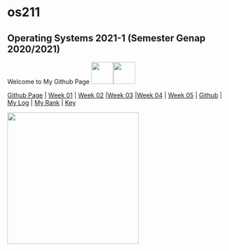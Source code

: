 # os211
## Operating Systems 2021-1 (Semester Genap 2020/2021)

Welcome to My Github Page <img src="https://cliply.co/wp-content/uploads/2019/05/391905030_SPARKLES_400px.gif" width="50" height="50"><img src="https://cliply.co/wp-content/uploads/2019/05/391905030_SPARKLES_400px.gif" width="50" height="50">

[Github Page](https://marcianadin.github.io/os211/) | [Week 01](https://marcianadin.github.io/os211/W01/) | [Week 02](https://marcianadin.github.io/os211/W02/) |[Week 03](https://marcianadin.github.io/os211/W03/) |[Week 04](https://marcianadin.github.io/os211/W04/) | [Week 05](https://marcianadin.github.io/os211/W05/) | [Github](https://github.com/marcianadin/os211) | [My Log](https://marcianadin.github.io/os211/TXT/mylog.txt) | [My Rank](https://marcianadin.github.io/os211/TXT/myrank.txt) | [Key](https://marcianadin.github.io/os211/TXT/mypubkey.txt) 

<img src="https://data.whicdn.com/images/345377675/original.jpg" width="300" height="300">


 
